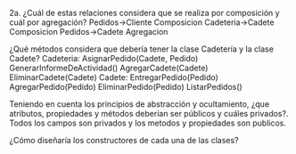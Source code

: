 2a.
¿Cuál de estas relaciones considera que se realiza por composición y cuál por agregación?
Pedidos->Cliente Composicion
Cadeteria->Cadete Composicion
Pedidos->Cadete Agregacion

¿Qué métodos considera que debería tener la clase Cadetería y la clase Cadete?
Cadeteria:
    AsignarPedido(Cadete, Pedido)
    GenerarInformeDeActividad()
    AgregarCadete(Cadete)
    EliminarCadete(Cadete)
Cadete:
    EntregarPedido(Pedido)
    AgregarPedido(Pedido)
    EliminarPedido(Pedido)
    ListarPedidos()

Teniendo en cuenta los principios de abstracción y ocultamiento, ¿que atributos, propiedades y métodos deberían ser públicos y cuáles privados?.
Todos los campos son privados y los metodos y propiedades son publicos.

¿Cómo diseñaría los constructores de cada una de las clases?

